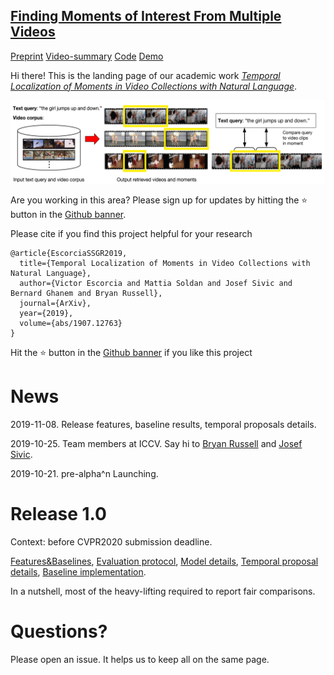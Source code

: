 ## [Finding Moments of Interest From Multiple Videos](https://github.com/escorciav/moments-retrieval-page)

[Preprint](https://arxiv.org/abs/1907.12763)
[Video-summary](https://drive.google.com/open?id=1pjLXPIqAhZT-Z7jpDr4npt68JfyTAHLr)
[Code](https://github.com/escorciav/moments-retrieval-page)
[Demo](http://moments-retrieval.kaust.edu.sa/query/girl)

Hi there! This is the landing page of our academic work [_Temporal Localization of Moments in Video Collections with Natural Language_](https://arxiv.org/abs/1907.12763).

![teaser][teaser]

[teaser]: https://github.com/escorciav/moments-retrieval-page/blob/master/data/page/teaser.png "teaser image"

Are you working in this area? Please sign up for updates by hitting the ⭐ button in the [Github banner](https://github.com/escorciav/moments-retrieval-page).

Please cite if you find this project helpful for your research

```
@article{EscorciaSSGR2019,
  title={Temporal Localization of Moments in Video Collections with Natural Language},
  author={Victor Escorcia and Mattia Soldan and Josef Sivic and Bernard Ghanem and Bryan Russell},
  journal={ArXiv},
  year={2019},
  volume={abs/1907.12763}
}
```

Hit the ⭐ button in the [Github banner](https://github.com/escorciav/moments-retrieval-page) if you like this project

# News

2019-11-08. Release features, baseline results, temporal proposals details.

2019-10-25. Team members at ICCV. Say hi to [Bryan Russell](http://bryanrussell.org/) and [Josef Sivic](https://www.di.ens.fr/~josef/).

2019-10-21. pre-alpha^n Launching.

# Release 1.0

Context: before CVPR2020 submission deadline.

[Features&Baselines](https://github.com/escorciav/moments-retrieval-page/blob/master/data/processed),
[Evaluation protocol](TODO),
[Model details](TODO),
[Temporal proposal details](https://github.com/escorciav/moments-retrieval-page/blob/master/data/interim/temporal-proposals-setup.md),
[Baseline implementation](https://github.com/escorciav/moments-retrieval-page/blob/master/moment_freq_prior.py#L173-L206).

In a nutshell, most of the heavy-lifting required to report fair comparisons.

# Questions?

Please open an issue. It helps us to keep all on the same page.